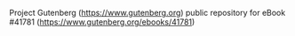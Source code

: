 Project Gutenberg (https://www.gutenberg.org) public repository for eBook #41781 (https://www.gutenberg.org/ebooks/41781)
